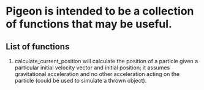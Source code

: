 # Pigeon is intended to be a collection of functions that may be useful.

## List of functions
1. calculate_current_position will calculate the position of a particle given a particular initial velocity vector and initial position; it assumes gravitational acceleration and no other acceleration acting on the particle (could be used to simulate a thrown object).